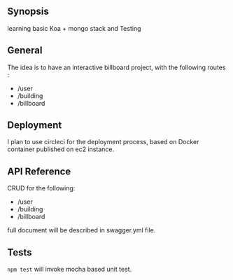 ## Synopsis

learning basic Koa + mongo stack and Testing

## General

The idea is to have an interactive billboard project, with the following routes : 

* /user
* /building
* /billboard

## Deployment

I plan to use circleci for the deployment process, based on Docker container published on ec2 instance. 

## API Reference

CRUD for the following: 

* /user
* /building
* /billboard

full document will be described in swagger.yml file. 

## Tests

`npm test` will invoke mocha based unit test. 
